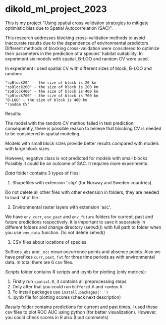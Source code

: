 # dikold_ml_project_2023
This is my project "Using spatial cross validation strategies to mitigate optimistic bias due to Spatial Autocorrelation (SAC)".



This research addresses blocking cross-validation methods to avoid inaccurate results due to the dependence of environmental predictors. Different methods of blocking cross-validation were considered to optimize their parameters in the prediction of a species' habitat suitability. In experiment six models with spatial, B-LOO and random CV were used.

In experiment I used spatial CV with different sizes of block,
B-LOO and random:
  
	"spBlock20" -  the size of block is 20 km
	"spBlock200" - the size of block is 200 km
	"spBlock400" - the size of block is 400 km
	"spBlock700" - the size of block is 700 km
	"B-LOO" - the size of block is 400 km
	"random CV"


Results:

The model with the random CV method failed in test prediction; consequently, there is possible reason to believe that blocking CV is needed to be considered in spatial modeling.

Models with small block sizes provide better results compared with models with large block sizes.

However, negative class is not predicted for models with small blocks. Possibly it could be an outcome of SAC. It requires more experiments.




*Data* folder contains 3 types of files:
1) Shapefiles with extension '.shp' (for Norway and Sweden countries).  

Do not delete all other files with other extension in folders, they are needed to load 'shp' file.

2) Environmental raster layers with extension 'asc'.

We have ```env_curr```, ```env_past``` and ```env_future``` folders for current, past and future predictions respectively. It is important to save it separately in different folders and change directory (setwd()) with full path to folder when you use ```env_data``` function. Do not delete setwd()

3) CSV files about locations of species.

Suffixes```_abs``` and ```_occ``` mean occurrence points and absence points. Also we have prefixes ```curr```, ```past```, ```fut``` for three time periods as with environmental data. In total there are 6 csv files.

*Scripts* folder contains R scripts and ipynb for plotting (only metrics):

1) Firstly run ```spatial.R```, it contains all preprocessing steps
2) Only after that you could run ```buffered.R``` and ```random.R```
3) To install packages use ```install.packages(' ')```
4) ipynb file for plotting scores (check next description)

*Results* folder contains predictions for current and past times. I used these csv files to plot ROC AUC using python (for better visualization). However, you could check scores in R also (I put comments)
